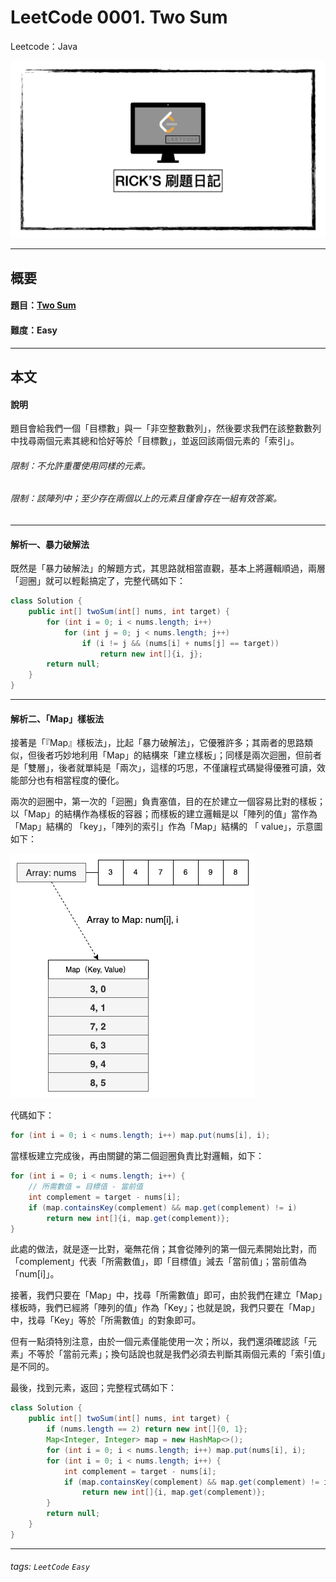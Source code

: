 # LeetCode 0001. Two Sum
Leetcode：Java

![](https://github.com/rickbsr/LeetCode/blob/main/pics/leetcode-rick.jpeg?raw=true)

---

## 概要

#### 題目：[Two Sum](https://leetcode.com/problems/two-sum/)

#### 難度：Easy

---

## 本文

#### 說明

題目會給我們一個「目標數」與一「非空整數數列」，然後要求我們在該整數數列中找尋兩個元素其總和恰好等於「目標數」，並返回該兩個元素的「索引」。

###### 限制：不允許重覆使用同樣的元素。
###### 限制：該陣列中；至少存在兩個以上的元素且僅會存在一組有效答案。

---

#### 解析一、暴力破解法

既然是「暴力破解法」的解題方式，其思路就相當直觀，基本上將邏輯順過，兩層「迴圈」就可以輕鬆搞定了，完整代碼如下：

```java
class Solution {
    public int[] twoSum(int[] nums, int target) {
        for (int i = 0; i < nums.length; i++)
            for (int j = 0; j < nums.length; j++)
                if (i != j && (nums[i] + nums[j] == target))
                    return new int[]{i, j};
        return null;
    }
}
```

---

#### 解析二、「Map」樣板法

接著是「『Map』樣板法」，比起「暴力破解法」，它優雅許多；其兩者的思路類似，但後者巧妙地利用「Map」的結構來「建立樣板」；同樣是兩次迴圈，但前者是「雙層」，後者就單純是「兩次」，這樣的巧思，不僅讓程式碼變得優雅可讀，效能部分也有相當程度的優化。

兩次的迴圈中，第一次的「迴圈」負責塞值，目的在於建立一個容易比對的樣板；以「Map」的結構作為樣板的容器；而樣板的建立邏輯是以「陣列的值」當作為「Map」結構的 「key」，「陣列的索引」作為「Map」結構的 「 value」，示意圖如下：

![](https://github.com/rickbsr/LeetCode/blob/main/pics/0001_two_sum_arr2map.png?raw=true)

代碼如下：

```java
for (int i = 0; i < nums.length; i++) map.put(nums[i], i);
```

當樣板建立完成後，再由關鍵的第二個迴圈負責比對邏輯，如下：

```java
for (int i = 0; i < nums.length; i++) {
    // 所需數值 = 目標值 - 當前值
    int complement = target - nums[i];
    if (map.containsKey(complement) && map.get(complement) != i)
        return new int[]{i, map.get(complement)};
}
```

此處的做法，就是逐一比對，毫無花俏；其會從陣列的第一個元素開始比對，而「complement」代表「所需數值」，即「目標值」減去「當前值」；當前值為「num[i]」。

接著，我們只要在「Map」中，找尋「所需數值」即可，由於我們在建立「Map」樣板時，我們已經將「陣列的值」作為「Key」；也就是說，我們只要在「Map」中，找尋「Key」等於「所需數值」的對象即可。

但有一點須特別注意，由於一個元素僅能使用一次；所以，我們還須確認該「元素」不等於「當前元素」；換句話說也就是我們必須去判斷其兩個元素的「索引值」是不同的。

最後，找到元素，返回；完整程式碼如下：

```java
class Solution {
    public int[] twoSum(int[] nums, int target) {
        if (nums.length == 2) return new int[]{0, 1};
        Map<Integer, Integer> map = new HashMap<>();
        for (int i = 0; i < nums.length; i++) map.put(nums[i], i);
        for (int i = 0; i < nums.length; i++) {
            int complement = target - nums[i];
            if (map.containsKey(complement) && map.get(complement) != i)
                return new int[]{i, map.get(complement)};
        }
        return null;
    }
}
```

---

###### tags: `LeetCode` `Easy`